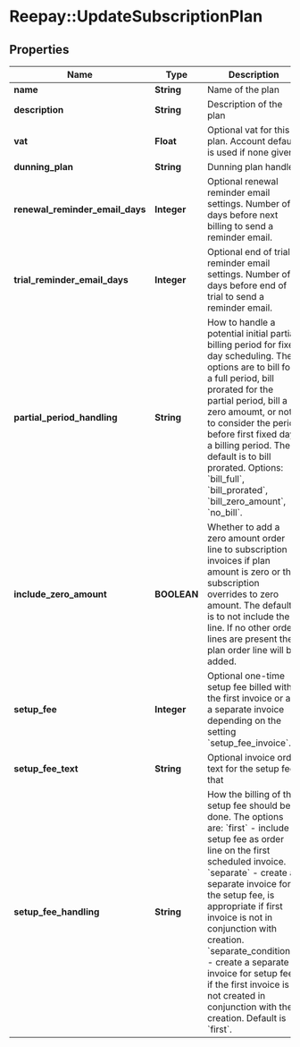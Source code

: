 # Reepay::UpdateSubscriptionPlan

## Properties
Name | Type | Description | Notes
------------ | ------------- | ------------- | -------------
**name** | **String** | Name of the plan | 
**description** | **String** | Description of the plan | [optional] 
**vat** | **Float** | Optional vat for this plan. Account default is used if none given. | [optional] 
**dunning_plan** | **String** | Dunning plan handle | [optional] 
**renewal_reminder_email_days** | **Integer** | Optional renewal reminder email settings. Number of days before next billing to send a reminder email. | [optional] 
**trial_reminder_email_days** | **Integer** | Optional end of trial reminder email settings. Number of days before end of trial to send a reminder email. | [optional] 
**partial_period_handling** | **String** | How to handle a potential initial partial billing period for fixed day scheduling. The options are to bill for a full period, bill prorated for the partial period, bill a zero amoumt, or not to consider the period before first fixed day a billing period. The default is to bill prorated. Options: &#x60;bill_full&#x60;, &#x60;bill_prorated&#x60;, &#x60;bill_zero_amount&#x60;, &#x60;no_bill&#x60;. | [optional] 
**include_zero_amount** | **BOOLEAN** | Whether to add a zero amount order line to subscription invoices if plan amount is zero or the subscription overrides to zero amount. The default is to not include the line. If no other order lines are present the plan order line will be added. | [optional] 
**setup_fee** | **Integer** | Optional one-time setup fee billed with the first invoice or as a separate invoice depending on the setting &#x60;setup_fee_invoice&#x60;. | [optional] 
**setup_fee_text** | **String** | Optional invoice order text for the setup fee that | [optional] 
**setup_fee_handling** | **String** | How the billing of the setup fee should be done. The options are: &#x60;first&#x60; - include setup fee as order line on the first scheduled invoice. &#x60;separate&#x60; - create a separate invoice for the setup fee, is appropriate if first invoice is not in conjunction with creation. &#x60;separate_conditional&#x60; - create a separate invoice for setup fee if the first invoice is not created in conjunction with the creation. Default is &#x60;first&#x60;. | [optional] 


